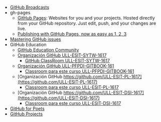 * [GitHub Broadcasts](https://github.com/blog/broadcasts)
* gh-pages
   - [GitHub Pages](https://pages.github.com/): Websites for you and your projects. Hosted directly from your GitHub repository. Just edit, push, and your changes are live.
   - [Publishing with GitHub Pages, now as easy as 1, 2, 3](https://github.com/blog/2289-publishing-with-github-pages-now-as-easy-as-1-2-3)
* [Mastering GitHub issues](https://guides.github.com/features/issues/)
* GitHub Education
  * [GitHub Education Community](https://education.github.community/)
  * [Organización GitHub ULL-ESIT-SYTW-1617](https://github.com/ULL-ESIT-SYTW-1617)
    * [GitHub ClassRoom ULL-ESIT-SYTW-1617](https://classroom.github.com/classrooms/19915164-ull-esit-sytw-1617)
  * [Organización GitHub ULL-PFPDI-GITBOOK-161](https://github.com/orgs/ULL-PFPDI-GITBOOK-1617)
    * [Classroom para este curso ULL-PFPDI-GITBOOK-161](https://classroom.github.com/classrooms/24248551-ull-pfpdi-gitbook-1617)
  * [Organización GitHub https://github.com/ULL-ESIT-PL-1617](https://github.com/ULL-ESIT-PL-1617)
    * [Classroom para este curso ULL-ESIT-PL-1617](https://classroom.github.com/classrooms/19915186-ull-esit-pl-1617)
  * [Organización GitHub https://github.com/ULL-ESIT-DSI-1617](https://github.com/ULL-ESIT-DSI-1617)
    * [Classroom para este curso ULL-ESIT-DSI-1617](https://classroom.github.com/classrooms/19915179-ull-esit-dsi-1617)
* [GitHub for Poets](poets/README.md)
* [GitHub Projects](projects/README.md)

